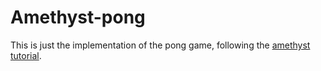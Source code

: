 # Amethyst-pong

This is just the implementation of the pong game, following the [amethyst tutorial](https://www.amethyst.rs/book/latest/pong-tutorial.html).

